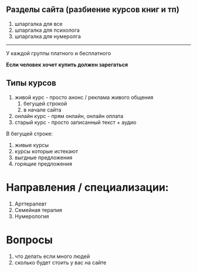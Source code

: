 ## Разделы сайта (разбиение курсов книг и тп)
1. шпаргалка для все
2. шпаргалка для психолога
3. шпаргалка для нумеролга
------------------
У каждой группы платного и бесплатного

__Eсли человек хочет купить должен зарегаться__

## Типы курсов

1. живой курс - просто анонс / реклама живого общения
   1. бегущей строкой
   2. в начале сайта
2. онлайн курс - прям онлайн, онлайн оплата
3. старый курс - просто записанный текст + аудио

В бегущей строке:
   1. живые курсы
   2. курсы которые истекают
   3. выгдные предложения
   4. горящие предложения

# Направления / специализации:
1. Арттерапевт
2. Семейная терапия
3. Нумерология

# Вопросы
1. что делать если много людей
2. сколько будет стоить у вас на сайте